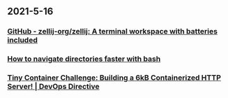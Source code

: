 
## 2021-5-16

### [GitHub - zellij-org/zellij: A terminal workspace with batteries included](https://github.com/zellij-org/zellij)

### [How to navigate directories faster with bash](https://mhoffman.github.io/2015/05/21/how-to-navigate-directories-with-the-shell.html)

### [Tiny Container Challenge: Building a 6kB Containerized HTTP Server! | DevOps Directive](https://devopsdirective.com/posts/2021/04/tiny-container-image/)